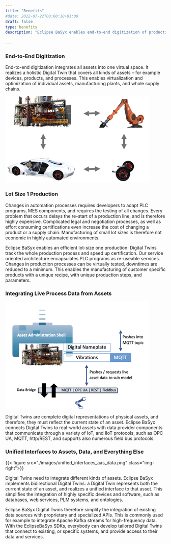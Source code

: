 ```yaml
---
title: "Benefits"
#date: 2022-07-22T08:08:18+01:00
draft: false
type: benefits
description: "Eclipse BaSyx enables end-to-end digitization of production plants."

---
```


<!-- ![AAS Holistic ilustration alt](images/holistic_aas.png) -->

### End-to-End Digitization
End-to-end digitization integrates all assets into one virtual space. It realizes a holistic Digital Twin that covers all kinds of assets – for example devices, products, and processes. This enables virtualization and optimization of individual assets, manufacturing plants, and whole supply chains.

![Fig 1: End-to-End Digitization ilustration alt](images/end-to-end_digitization.png)

 
### Lot Size 1 Production

Changes in automation processes requires developers to adapt PLC programs, MES components, and requires the testing of all changes. Every problem that occurs delays the re-start of a production line, and is therefore highly expensive. Complicated legal and negotiation processes, as well as effort consuming certifications even increase the cost of changing a product or a supply chain. Manufacturing of small lot sizes is therefore not economic in highly automated environments. 

Eclipse BaSyx enables an efficient lot-size one production: Digital Twins track the whole production process and speed up certification. Our service oriented architecture encapsulates PLC programs as re-useable services. Changes in production processes can be virtually tested, downtimes are reduced to a minimum. This enables the manufacturing of customer specific products with a unique recipe, with unique production steps, and parameters.


### Integrating Live Process Data from Assets

![Live Process data from asset illustration alt](images/live_process_aas.png)

Digital Twins are complete digital representations of physical assets, and therefore, they must reflect the current state of an asset. Eclipse BaSyx connects Digital Twins to real-world assets with data provider components that communicate through a variety of IoT, and IIoT protocols, such as OPC UA, MQTT, http/REST, and supports also numerous field bus protocols.  



### Unified Interfaces to Assets, Data, and Everything Else

{{< figure src="./images/unified_interfaces_aas_data.png" class="img-right">}}
<!--{{< figure src="./images/live_process_aas.png" class="img-right">}} -->

Digital Twins need to integrate different kinds of assets. Eclipse BaSyx implements bidirectional Digital Twins: a Digital Twin represents both the current state of an asset, and realizes a unified interface to that asset. This simplifies the integration of highly specific devices and software, such as databases, web services, PLM systems, and ontologies.


Eclipse BaSyx Digital Twins therefore simplify the integration of existing data sources with proprietary and specialized APIs. This is commonly used for example to integrate Apache Kafka streams for high-frequency data. With the EclipseBaSyx SDKs, everybody can develop tailored Digital Twins that connect to existing, or specific systems, and provide access to their data and services.

<!--

### Interoperability

Digital Twins based on AAS and AAS sub models digitize value chains. This requires e.g. inter-company interactions. Today, these interactions are limited by different protocols and data models, which limit data exchange abilities. 

Exchanging data requires a common understanding with respect to the meaning of data. The AAS and its submodels enable semantic tagging, to provide this meaning. By adding a semantic meaning to services and properties, one ensures that data is understood correctly, even without detail knowledge about underlying data models.

![Interoperability ilustration alt](images/interoperability.png)

-->


